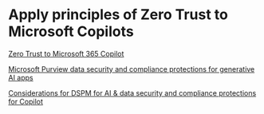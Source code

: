 # Apply principles of Zero Trust to Microsoft Copilots

[Zero Trust to Microsoft 365 Copilot](https://learn.microsoft.com/en-us/security/zero-trust/copilots/apply-zero-trust-copilots-overview)

[Microsoft Purview data security and compliance protections for generative AI apps](https://learn.microsoft.com/en-us/purview/ai-microsoft-purview)

[Considerations for DSPM for AI & data security and compliance protections for Copilot](https://learn.microsoft.com/en-us/purview/ai-microsoft-purview-considerations)
